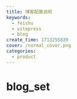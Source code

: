 ```yaml
---
title: 博客配置说明
keywords:
  - feishu
  - vitepress
  - blog
create_time: 1713255839
cover: /normal_cover.png
categories:
  - product
---
```



# blog_set

